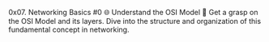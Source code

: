 0x07. Networking Basics #0 🌐
Understand the OSI Model 📡
Get a grasp on the OSI Model and its layers. Dive into the structure and organization of this fundamental concept in networking.
